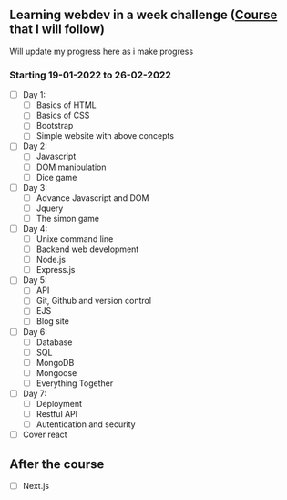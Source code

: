## Learning webdev in a week challenge ([Course](https://www.udemy.com/course/the-complete-web-development-bootcamp/) that I will follow)
  Will update my progress here as i make progress 
### Starting 19-01-2022 to 26-02-2022

- [ ] Day 1:
  - [ ] Basics of HTML
  - [ ] Basics of CSS
  - [ ] Bootstrap
  - [ ] Simple website with above concepts

- [ ] Day 2:
  - [ ] Javascript
  - [ ] DOM manipulation
  - [ ] Dice game

- [ ] Day 3:
  - [ ] Advance Javascript and DOM 
  - [ ] Jquery
  - [ ] The simon game

- [ ] Day 4:
  - [ ] Unixe command line
  - [ ] Backend web development
  - [ ] Node.js
  - [ ] Express.js 

- [ ] Day 5:
  - [ ] API
  - [ ] Git, Github and version control
  - [ ] EJS
  - [ ] Blog site

- [ ] Day 6:
  - [ ] Database
  - [ ] SQL
  - [ ] MongoDB
  - [ ] Mongoose
  - [ ] Everything Together

- [ ] Day 7:
  - [ ] Deployment
  - [ ] Restful API
  - [ ] Autentication and security
  
- [ ] Cover react
  
## After the course 
- [ ] Next.js 
